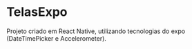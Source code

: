 # TelasExpo
Projeto criado em React Native, utilizando tecnologias do expo (DateTimePicker e Accelerometer).
